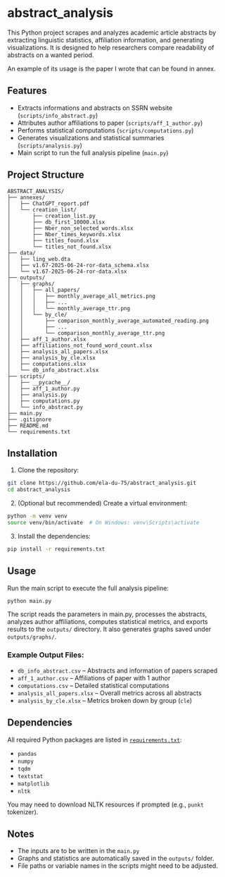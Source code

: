# abstract\_analysis

This Python project scrapes and analyzes academic article abstracts by extracting linguistic statistics, affiliation information, and generating visualizations. It is designed to help researchers compare readability of abstracts on a wanted period.

An example of its usage is the paper I wrote that can be found in annex.

## Features

* Extracts informations and abstracts on SSRN website (`scripts/info_abstract.py`)
* Attributes author affiliations to paper (`scripts/aff_1_author.py`)
* Performs statistical computations (`scripts/computations.py`)
* Generates visualizations and statistical summaries (`scripts/analysis.py`)
* Main script to run the full analysis pipeline (`main.py`)

## Project Structure

```
ABSTRACT_ANALYSIS/
├── annexes/
│   ├── ChatGPT_report.pdf
│   └── creation_list/
│       ├── creation_list.py
│       ├── db_first_10000.xlsx
│       ├── Nber_non_selected_words.xlsx
│       ├── Nber_times_keywords.xlsx
│       ├── titles_found.xlsx
│       └── titles_not_found.xlsx
├── data/
│   ├── ling_web.dta
│   ├── v1.67-2025-06-24-ror-data_schema.xlsx
│   └── v1.67-2025-06-24-ror-data.xlsx
├── outputs/
│   ├── graphs/
│   │   ├── all_papers/
│   │   │   ├── monthly_average_all_metrics.png
│   │   │   ├── ...
│   │   │   └── monthly_average_ttr.png
│   │   └── by_cle/
│   │       ├── comparison_monthly_average_automated_reading.png
│   │       ├── ...
│   │       └── comparison_monthly_average_ttr.png
│   ├── aff_1_author.xlsx
│   ├── affiliations_not_found_word_count.xlsx
│   ├── analysis_all_papers.xlsx
│   ├── analysis_by_cle.xlsx
│   ├── computations.xlsx
│   └── db_info_abstract.xlsx
├── scripts/
│   ├── __pycache__/
│   ├── aff_1_author.py
│   ├── analysis.py
│   ├── computations.py
│   └── info_abstract.py
├── main.py
├── .gitignore
├── README.md
└── requirements.txt
```

## Installation

1. Clone the repository:

```bash
git clone https://github.com/ela-du-75/abstract_analysis.git
cd abstract_analysis
```

2. (Optional but recommended) Create a virtual environment:

```bash
python -m venv venv
source venv/bin/activate  # On Windows: venv\Scripts\activate
```

3. Install the dependencies:

```bash
pip install -r requirements.txt
```

## Usage

Run the main script to execute the full analysis pipeline:

```bash
python main.py
```

The script reads the parameters in main.py, processes the abstracts, analyzes author affiliations, computes statistical metrics, and exports results to the `outputs/` directory. It also generates graphs saved under `outputs/graphs/`.

### Example Output Files:

* `db_info_abstract.csv` – Abstracts and information of papers scraped
* `aff_1_author.csv` – Affiliations of paper with 1 author
* `computations.csv` – Detailed statistical computations
* `analysis_all_papers.xlsx` – Overall metrics across all abstracts
* `analysis_by_cle.xlsx` – Metrics broken down by group (`cle`)



## Dependencies

All required Python packages are listed in [`requirements.txt`](requirements.txt):

* `pandas`
* `numpy`
* `tqdm`
* `textstat`
* `matplotlib`
* `nltk`

You may need to download NLTK resources if prompted (e.g., `punkt` tokenizer).

## Notes

* The inputs are to be written in the `main.py`
* Graphs and statistics are automatically saved in the `outputs/` folder.
* File paths or variable names in the scripts might need to be adjusted.

